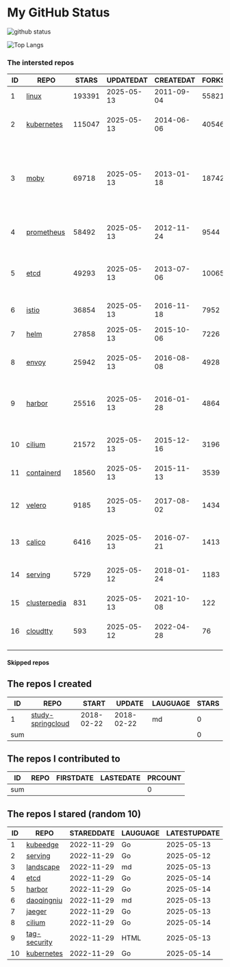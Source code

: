 # My GitHub Status

<img src="https://github-readme-stats-1.yihong0618.vercel.app/api?username=daoqingniu&show_icons=true&&&hide_title=true&count_private=true" alt="github status" />

![Top Langs](https://github-readme-stats-1.yihong0618.vercel.app/api/top-langs/?username=daoqingniu&layout=compact)

<!--START_SECTION:github_repos-->
### The intersted repos
| ID |                              REPO                               | STARS  | UPDATEDAT  | CREATEDAT  | FORKSCOUNT |                                                DESCRIPTIONS                                                |
|----|-----------------------------------------------------------------|--------|------------|------------|------------|------------------------------------------------------------------------------------------------------------|
|  1 | [linux](https://github.com/torvalds/linux)                      | 193391 | 2025-05-13 | 2011-09-04 |      55821 | Linux kernel source tree                                                                                   |
|  2 | [kubernetes](https://github.com/kubernetes/kubernetes)          | 115047 | 2025-05-13 | 2014-06-06 |      40546 | Production-Grade Container Scheduling and Management                                                       |
|  3 | [moby](https://github.com/moby/moby)                            |  69718 | 2025-05-13 | 2013-01-18 |      18742 | The Moby Project - a collaborative project for the container ecosystem to assemble container-based systems |
|  4 | [prometheus](https://github.com/prometheus/prometheus)          |  58492 | 2025-05-13 | 2012-11-24 |       9544 | The Prometheus monitoring system and time series database.                                                 |
|  5 | [etcd](https://github.com/etcd-io/etcd)                         |  49293 | 2025-05-13 | 2013-07-06 |      10065 | Distributed reliable key-value store for the most critical data of a distributed system                    |
|  6 | [istio](https://github.com/istio/istio)                         |  36854 | 2025-05-13 | 2016-11-18 |       7952 | Connect, secure, control, and observe services.                                                            |
|  7 | [helm](https://github.com/helm/helm)                            |  27858 | 2025-05-13 | 2015-10-06 |       7226 | The Kubernetes Package Manager                                                                             |
|  8 | [envoy](https://github.com/envoyproxy/envoy)                    |  25942 | 2025-05-13 | 2016-08-08 |       4928 | Cloud-native high-performance edge/middle/service proxy                                                    |
|  9 | [harbor](https://github.com/goharbor/harbor)                    |  25516 | 2025-05-13 | 2016-01-28 |       4864 | An open source trusted cloud native registry project that stores, signs, and scans content.                |
| 10 | [cilium](https://github.com/cilium/cilium)                      |  21572 | 2025-05-13 | 2015-12-16 |       3196 | eBPF-based Networking, Security, and Observability                                                         |
| 11 | [containerd](https://github.com/containerd/containerd)          |  18560 | 2025-05-13 | 2015-11-13 |       3539 | An open and reliable container runtime                                                                     |
| 12 | [velero](https://github.com/vmware-tanzu/velero)                |   9185 | 2025-05-13 | 2017-08-02 |       1434 | Backup and migrate Kubernetes applications and their persistent volumes                                    |
| 13 | [calico](https://github.com/projectcalico/calico)               |   6416 | 2025-05-13 | 2016-07-21 |       1413 | Cloud native networking and network security                                                               |
| 14 | [serving](https://github.com/knative/serving)                   |   5729 | 2025-05-12 | 2018-01-24 |       1183 | Kubernetes-based, scale-to-zero, request-driven compute                                                    |
| 15 | [clusterpedia](https://github.com/clusterpedia-io/clusterpedia) |    831 | 2025-05-13 | 2021-10-08 |        122 | The Encyclopedia of Kubernetes clusters                                                                    |
| 16 | [cloudtty](https://github.com/cloudtty/cloudtty)                |    593 | 2025-05-12 | 2022-04-28 |         76 | A Friendly Kubernetes CloudShell (Web Terminal) !                                                          |



#### Skipped repos
<!--END_SECTION:github_repos-->

<!--START_SECTION:my_github-->
## The repos I created
| ID  |                                 REPO                                 |   START    |   UPDATE   | LAUGUAGE | STARS |
|-----|----------------------------------------------------------------------|------------|------------|----------|-------|
|   1 | [study-springcloud](https://github.com/daoqingniu/study-springcloud) | 2018-02-22 | 2018-02-22 | md       |     0 |
| sum |                                                                      |            |            |          |     0 |

## The repos I contributed to
| ID  | REPO | FIRSTDATE | LASTEDATE | PRCOUNT |
|-----|------|-----------|-----------|---------|
| sum |      |           |           |       0 |

## The repos I stared (random 10)
| ID |                          REPO                          | STAREDDATE | LAUGUAGE | LATESTUPDATE |
|----|--------------------------------------------------------|------------|----------|--------------|
|  1 | [kubeedge](https://github.com/kubeedge/kubeedge)       | 2022-11-29 | Go       | 2025-05-13   |
|  2 | [serving](https://github.com/knative/serving)          | 2022-11-29 | Go       | 2025-05-12   |
|  3 | [landscape](https://github.com/cncf/landscape)         | 2022-11-29 | md       | 2025-05-13   |
|  4 | [etcd](https://github.com/etcd-io/etcd)                | 2022-11-29 | Go       | 2025-05-14   |
|  5 | [harbor](https://github.com/goharbor/harbor)           | 2022-11-29 | Go       | 2025-05-14   |
|  6 | [daoqingniu](https://github.com/daoqingniu/daoqingniu) | 2022-11-29 | md       | 2025-05-13   |
|  7 | [jaeger](https://github.com/jaegertracing/jaeger)      | 2022-11-29 | Go       | 2025-05-13   |
|  8 | [cilium](https://github.com/cilium/cilium)             | 2022-11-29 | Go       | 2025-05-14   |
|  9 | [tag-security](https://github.com/cncf/tag-security)   | 2022-11-29 | HTML     | 2025-05-13   |
| 10 | [kubernetes](https://github.com/kubernetes/kubernetes) | 2022-11-29 | Go       | 2025-05-14   |

<!--END_SECTION:my_github-->
